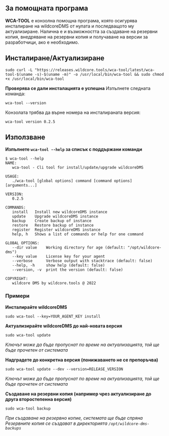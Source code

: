 ## За помощната програма
**WCA-TOOL** е конзолна помощна програма, която осигурява инсталиране на wildcoreDMS от нулата и последващото му актуализиране.
Налична е и възможността за създаване на резервни копия, внедряване на резервни копия и получаване на версии за разработчици, ако е необходимо.


## Инсталиране/Актуализиране
```shell
sudo curl -L "https://releases.wildcore.tools/wca-tool/latest/wca-tool-$(uname -s)-$(uname -m)" -o /usr/local/bin/wca-tool && sudo chmod +x /usr/local/bin/wca-tool
```   
**Проверява се дали инсталацията е успешна**
Изпълнете следната команда:
```shell 
wca-tool --version
``` 
Конзолата трябва да върне номера на инсталираната версия:
```shell
wca-tool version 0.2.5
```

## Използване
**Изпълнете `wca-tool --help` за списък с поддържани команди**
```shell
$ wca-tool --help
NAME:
   wca-tool - Cli tool for install/update/upgrade wildcoreDMS

USAGE:
   ./wca-tool [global options] command [command options] [arguments...]

VERSION:
   0.2.5

COMMANDS:
   install   Install new wildcoreDMS instance
   update    Upgrade wildcoreDMS instance
   backup    Create backup of instance
   restore   Restore backup of instance
   register  Register wildcoreDMS instance
   help, h   Shows a list of commands or help for one command

GLOBAL OPTIONS:
   --dir value    Working directory for age (default: "/opt/wildcore-dms")
   --key value    License key for your agent
   --verbose      Verbose output with stacktrace (default: false)
   --help, -h     show help (default: false)
   --version, -v  print the version (default: false)

COPYRIGHT:
   wildcore DMS by wildcore.tools @ 2022
```
### Примери
**Инсталирайте wildcoreDMS**
```shell
sudo wca-tool --key=YOUR_AGENT_KEY install 
```

**Актуализирайте wildcoreDMS до най-новата версия**
```shell
sudo wca-tool update 
```
*Ключът може да бъде пропуснат по време на актуализацията, той ще бъде прочетен от системата*

**Надградете до конкретна версия (понижаването не се препоръчва)**
```shell
sudo wca-tool update --dev --version=RELEASE_VERSION
```
*Ключът може да бъде пропуснат по време на актуализацията, той ще бъде прочетен от системата*

**Създаване на резервни копия (например чрез актуализиране до друга второстепенна версия)**
```shell
sudo wca-tool backup
```
*При създаване на резервно копие, системата ще бъде спряна*
*Резервните копия се създават в директорията `/opt/wildcore-dms-backups`*


